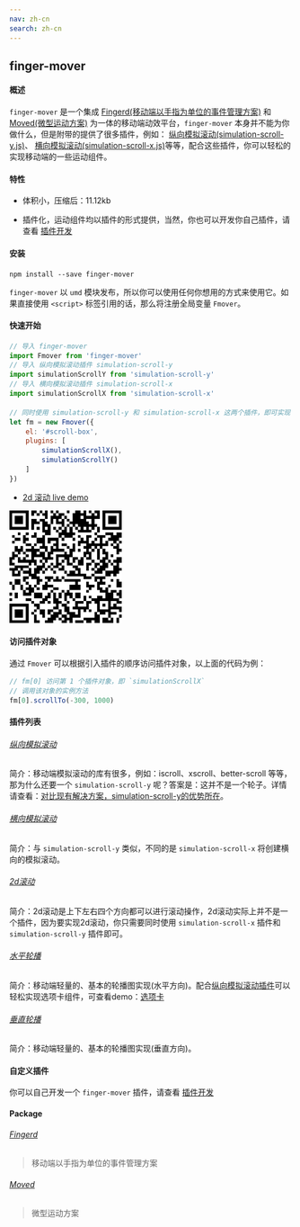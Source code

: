 ```yaml
---
nav: zh-cn
search: zh-cn
---
```


## finger-mover

#### 概述

`finger-mover` 是一个集成
[Fingerd(移动端以手指为单位的事件管理方案)](/zh-cn/package/fingerd)
和
[Moved(微型运动方案)](/zh-cn/package/moved)
为一体的移动端动效平台，`finger-mover` 本身并不能为你做什么，但是附带的提供了很多插件，例如：
[纵向模拟滚动(simulation-scroll-y.js)](/zh-cn/plugins/simulation-scroll-y)、
[横向模拟滚动(simulation-scroll-x.js)](/zh-cn/plugins/simulation-scroll-x)等等，配合这些插件，你可以轻松的实现移动端的一些运动组件。

#### 特性

* 体积小，压缩后：11.12kb

* 插件化，运动组件均以插件的形式提供，当然，你也可以开发你自己插件，请查看 [插件开发](/zh-cn/creating-plugins)

#### 安装

```
npm install --save finger-mover
```

`finger-mover` 以 `umd` 模块发布，所以你可以使用任何你想用的方式来使用它。如果直接使用 `<script>` 标签引用的话，那么将注册全局变量 `Fmover`。

#### 快速开始

```js
// 导入 finger-mover
import Fmover from 'finger-mover'
// 导入 纵向模拟滚动插件 simulation-scroll-y
import simulationScrollY from 'simulation-scroll-y'
// 导入 横向模拟滚动插件 simulation-scroll-x
import simulationScrollX from 'simulation-scroll-x'

// 同时使用 simulation-scroll-y 和 simulation-scroll-x 这两个插件，即可实现 2d 滚动
let fm = new Fmover({
    el: '#scroll-box',
    plugins: [
        simulationScrollX(),
        simulationScrollY()
    ]
})
```

* <a href="https://fmover.hcysun.me/example/demo/2d-scroll-demo.html" target="_blank">2d 滚动 live demo</a>

<img src="../asset/qrcode/2d-scroll-demo.png" width="200"/>

#### 访问插件对象

通过 `Fmover` 可以根据引入插件的顺序访问插件对象，以上面的代码为例：

```js
// fm[0] 访问第 1 个插件对象，即 `simulationScrollX`
// 调用该对象的实例方法
fm[0].scrollTo(-300, 1000)
```

#### 插件列表

###### [纵向模拟滚动](/zh-cn/plugins/simulation-scroll-y)

简介：移动端模拟滚动的库有很多，例如：iscroll、xscroll、better-scroll 等等，那为什么还要一个 `simulation-scroll-y` 呢？答案是：这并不是一个轮子。详情请查看：[对比现有解决方案，simulation-scroll-y的优势所在](/zh-cn/plugins/simulation-scroll-y?id=%E4%B8%8E%E7%8E%B0%E6%9C%89%E8%A7%A3%E5%86%B3%E6%96%B9%E6%A1%88%E7%9A%84%E5%AF%B9%E6%AF%94)。

###### [横向模拟滚动](/zh-cn/plugins/simulation-scroll-x)

简介：与 `simulation-scroll-y` 类似，不同的是 `simulation-scroll-x` 将创建横向的模拟滚动。

###### [2d滚动](/zh-cn/plugins/2d-scroll)

简介：2d滚动是上下左右四个方向都可以进行滚动操作，2d滚动实际上并不是一个插件，因为要实现2d滚动，你只需要同时使用 `simulation-scroll-x` 插件和 `simulation-scroll-y` 插件即可。

###### [水平轮播](/zh-cn/plugins/fmover-slide-x)

简介：移动端轻量的、基本的轮播图实现(水平方向)。配合[纵向模拟滚动插件](/zh-cn/plugins/simulation-scroll-y)可以轻松实现选项卡组件，可查看demo：[选项卡](https://fmover.hcysun.me/example/demo/slide-with-scroll.html)

###### [垂直轮播](/zh-cn/plugins/fmover-slide-y)

简介：移动端轻量的、基本的轮播图实现(垂直方向)。

#### 自定义插件

你可以自己开发一个 `finger-mover` 插件，请查看 [插件开发](/zh-cn/creating-plugins)

#### Package

###### [Fingerd](/zh-cn/package/fingerd)

> 移动端以手指为单位的事件管理方案

###### [Moved](/zh-cn/package/moved)

> 微型运动方案